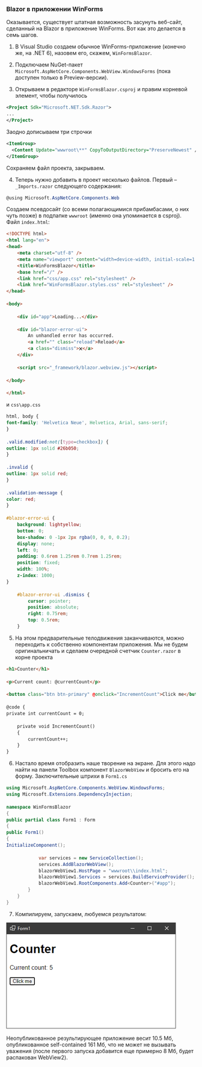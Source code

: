 ﻿### Blazor в приложении WinForms

Оказывается, существует штатная возможность засунуть веб-сайт, сделанный на Blazor в приложение WinForms. Вот как это делается в семь шагов.

1. В Visual Studio создаем обычное WinForms-приложение (конечно же, на .NET 6), назовем его, скажем, `WinFormsBlazor`.

2. Подключаем NuGet-пакет `Microsoft.AspNetCore.Components.WebView.WindowsForms` (пока доступен только в Preview-версии).

3. Открываем в редакторе `WinFormsBlazor.csproj` и правим корневой элемент, чтобы получилось

```xml
<Project Sdk="Microsoft.NET.Sdk.Razor">
...
</Project>
```

Заодно дописываем три строчки

```xml
<ItemGroup>
  <Content Update="wwwroot\**" CopyToOutputDirectory="PreserveNewest" />
</ItemGroup>
```

Сохраняем файл проекта, закрываем.

4. Теперь нужно добавить в проект несколько файлов. Первый – `_Imports.razor` следующего содержания:

```c#
@using Microsoft.AspNetCore.Components.Web
```

Создаем псевдосайт (со всеми полагающимися прибамбасами, о них чуть позже) в подпапке `wwwroot` (именно она упоминается в csproj). Файл `index.html`:

```html
<!DOCTYPE html>
<html lang="en">
<head>
    <meta charset="utf-8" />
    <meta name="viewport" content="width=device-width, initial-scale=1.0" />
    <title>WinFormsBlazor</title>
    <base href="/" />
    <link href="css/app.css" rel="stylesheet" />
    <link href="WinFormsBlazor.styles.css" rel="stylesheet" />
</head>

<body>

    <div id="app">Loading...</div>
 
    <div id="blazor-error-ui">
        An unhandled error has occurred.
        <a href="" class="reload">Reload</a>
        <a class="dismiss">🗙</a>
    </div>
 
    <script src="_framework/blazor.webview.js"></script>

</body>

</html>
```

и `css\app.css`

```css
html, body {
font-family: 'Helvetica Neue', Helvetica, Arial, sans-serif;
}

.valid.modified:not([type=checkbox]) {
outline: 1px solid #26b050;
}

.invalid {
outline: 1px solid red;
}

.validation-message {
color: red;
}

#blazor-error-ui {
    background: lightyellow;
    bottom: 0;
    box-shadow: 0 -1px 2px rgba(0, 0, 0, 0.2);
    display: none;
    left: 0;
    padding: 0.6rem 1.25rem 0.7rem 1.25rem;
    position: fixed;
    width: 100%;
    z-index: 1000;
}

    #blazor-error-ui .dismiss {
        cursor: pointer;
        position: absolute;
        right: 0.75rem;
        top: 0.5rem;
    }
```

5. На этом предварительные телодвижения заканчиваются, можно переходить к собственно компонентам приложения. Мы не будем оригинальничать и сделаем очередной счетчик `Counter.razor` в корне проекта

```html
<h1>Counter</h1>

<p>Current count: @currentCount</p>

<button class="btn btn-primary" @onclick="IncrementCount">Click me</button>

@code {
private int currentCount = 0;

    private void IncrementCount()
    {
        currentCount++;
    }
}
```

6. Настало время отобразить наше творение на экране. Для этого надо найти на панели Toolbox компонент `BlazorWebView` и бросить его на форму. Заключительные штрихи в `Form1.cs`

```c#
using Microsoft.AspNetCore.Components.WebView.WindowsForms;
using Microsoft.Extensions.DependencyInjection;

namespace WinFormsBlazor
{
public partial class Form1 : Form
{
public Form1()
{
InitializeComponent();

            var services = new ServiceCollection();
            services.AddBlazorWebView();
            blazorWebView1.HostPage = "wwwroot\\index.html";
            blazorWebView1.Services = services.BuildServiceProvider();
            blazorWebView1.RootComponents.Add<Counter>("#app");
        }
    }
}
```

7. Компилируем, запускаем, любуемся результатом:

![BlazorWinForms](img/BlazorWinForms.png)

Неопубликованное результирующее приложение весит 10.5 Мб, опубликованное self-contained 161 Мб, что не может не вызывать уважения (после первого запуска добавится еще примерно 8 Мб, будет распакован WebView2).
